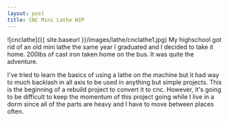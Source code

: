 ```yaml
---
layout: post
title: CNC Mini Lathe WIP
---
```


![cnclathe]({{ site.baseurl }}/images/lathe/cnclathe1.jpg)
My highschool got rid of an old mini lathe the same year I graduated and I decided to take it home. 200lbs of cast iron taken home on the bus. It was quite the adventure.

I've tried to learn the basics of using a lathe on the machine but it had way to much backlash in all axis to be used in anything but simple projects. This is the beginning of a rebuild project to convert it to cnc. However, it's going to be difficult to keep the momentum of this project going while I live in a dorm since all of the parts are heavy and I have to move between places often.